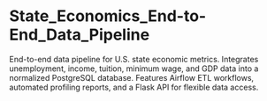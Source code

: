 # State_Economics_End-to-End_Data_Pipeline
End-to-end data pipeline for U.S. state economic metrics. Integrates unemployment, income, tuition, minimum wage, and GDP data into a normalized PostgreSQL database. Features Airflow ETL workflows, automated profiling reports, and a Flask API for flexible data access.

